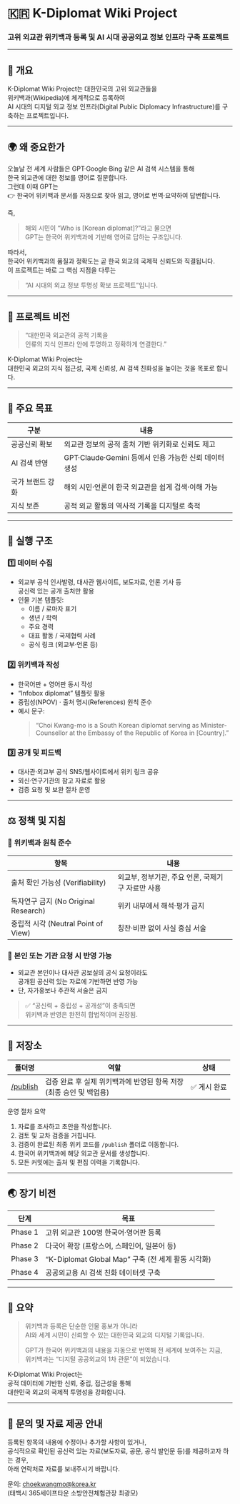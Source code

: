 # 🇰🇷 K-Diplomat Wiki Project  
### 고위 외교관 위키백과 등록 및 AI 시대 공공외교 정보 인프라 구축 프로젝트

---

## 📘 개요

K-Diplomat Wiki Project는 대한민국의 고위 외교관들을  
위키백과(Wikipedia)에 체계적으로 등록하여  
AI 시대의 디지털 외교 정보 인프라(Digital Public Diplomacy Infrastructure)를 구축하는 프로젝트입니다.

---

## 🌍 왜 중요한가

오늘날 전 세계 사람들은 GPT·Google·Bing 같은 AI 검색 시스템을 통해  
한국 외교관에 대한 정보를 영어로 질문합니다.  
그런데 이때 GPT는  
👉 한국어 위키백과 문서를 자동으로 찾아 읽고, 영어로 번역·요약하여 답변합니다.  

즉,  
> 해외 시민이 “Who is [Korean diplomat]?”라고 물으면  
> GPT는 한국어 위키백과에 기반해 영어로 답하는 구조입니다.

따라서,  
한국어 위키백과의 품질과 정확도는 곧 한국 외교의 국제적 신뢰도와 직결됩니다.  
이 프로젝트는 바로 그 핵심 지점을 다루는  
> “AI 시대의 외교 정보 투명성 확보 프로젝트”입니다.

---

## 🎯 프로젝트 비전

> “대한민국 외교관의 공적 기록을  
> 인류의 지식 인프라 안에 투명하고 정확하게 연결한다.”

K-Diplomat Wiki Project는  
대한민국 외교의 지식 접근성, 국제 신뢰성, AI 검색 친화성을 높이는 것을 목표로 합니다.

---

## 🧭 주요 목표

| 구분 | 내용 |
|------|------|
| 공공신뢰 확보 | 외교관 정보의 공적 출처 기반 위키화로 신뢰도 제고 |
| AI 검색 반영 | GPT·Claude·Gemini 등에서 인용 가능한 신뢰 데이터 생성 |
| 국가 브랜드 강화 | 해외 시민·언론이 한국 외교관을 쉽게 검색·이해 가능 |
| 지식 보존 | 공적 외교 활동의 역사적 기록을 디지털로 축적 |

---

## 🧱 실행 구조

### 1️⃣ 데이터 수집
- 외교부 공식 인사발령, 대사관 웹사이트, 보도자료, 언론 기사 등  
  공신력 있는 공개 출처만 활용  
- 인물 기본 템플릿:
  - 이름 / 로마자 표기  
  - 생년 / 학력  
  - 주요 경력  
  - 대표 활동 / 국제협력 사례  
  - 공식 링크 (외교부·언론 등)

### 2️⃣ 위키백과 작성
- 한국어판 + 영어판 동시 작성  
- “Infobox diplomat” 템플릿 활용  
- 중립성(NPOV) · 출처 명시(References) 원칙 준수  
- 예시 문구:
  > “Choi Kwang-mo is a South Korean diplomat serving as Minister-Counsellor at the Embassy of the Republic of Korea in [Country].”

### 3️⃣ 공개 및 피드백
- 대사관·외교부 공식 SNS/웹사이트에서 위키 링크 공유  
- 외신·연구기관의 참고 자료로 활용  
- 검증 요청 및 보완 절차 운영

---

## ⚖️ 정책 및 지침

### 🔹 위키백과 원칙 준수
| 항목 | 내용 |
|------|------|
| 출처 확인 가능성 (Verifiability) | 외교부, 정부기관, 주요 언론, 국제기구 자료만 사용 |
| 독자연구 금지 (No Original Research) | 위키 내부에서 해석·평가 금지 |
| 중립적 시각 (Neutral Point of View) | 칭찬·비판 없이 사실 중심 서술 |

### 🔹 본인 또는 기관 요청 시 반영 가능
- 외교관 본인이나 대사관 공보실의 공식 요청이라도  
  공개된 공신력 있는 자료에 기반하면 반영 가능  
- 단, 자가홍보나 주관적 서술은 금지

> ✅ “공신력 + 중립성 + 공개성”이 충족되면  
> 위키백과 반영은 완전히 합법적이며 권장됨.

---

## 🤝 저장소

| 폴더명 | 역할 | 상태 |
|--------|------|------|
| [/publish](20251013_wikipedia_diplomat_publish.md) | 검증 완료 후 실제 위키백과에 반영된 항목 저장 <br> (최종 승인 및 백업용) | ✅ 게시 완료 |

운영 절차 요약
1. 자료를 조사하고 초안을 작성합니다.  
2. 검토 및 교차 검증을 거칩니다.  
3. 검증이 완료된 최종 위키 코드를 `/publish` 폴더로 이동합니다.
4. 한국어 위키백과에 해당 외교관 문서를 생성합니다. 
5. 모든 커밋에는 출처 및 편집 이력을 기록합니다.
---

## 🌏 장기 비전

| 단계 | 목표 |
|------|------|
| Phase 1 | 고위 외교관 100명 한국어·영어판 등록 |
| Phase 2 | 다국어 확장 (프랑스어, 스페인어, 일본어 등) |
| Phase 3 | “K-Diplomat Global Map” 구축 (전 세계 활동 시각화) |
| Phase 4 | 공공외교용 AI 검색 친화 데이터셋 구축 |

---

## 🏁 요약

> 위키백과 등록은 단순한 인물 홍보가 아니라  
> AI와 세계 시민이 신뢰할 수 있는 대한민국 외교의 디지털 기록입니다.  
>  
> GPT가 한국어 위키백과의 내용을 자동으로 번역해 전 세계에 보여주는 지금,  
> 위키백과는 “디지털 공공외교의 1차 관문”이 되었습니다.  

K-Diplomat Wiki Project는  
공적 데이터에 기반한 신뢰, 중립, 접근성을 통해  
대한민국 외교의 국제적 투명성을 강화합니다.

---

## 📩 문의 및 자료 제공 안내

등록된 항목의 내용에 수정이나 추가할 사항이 있거나,  
공식적으로 확인된 공신력 있는 자료(보도자료, 공문, 공식 발언문 등)를 제공하고자 하는 경우,  
아래 연락처로 자료를 보내주시기 바랍니다.  

문의: choekwangmo@korea.kr  
(태백시 365세이프타운 소방안전체험관장 최광모)
